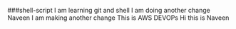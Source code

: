 ###shell-script
I am learning git and shell
I am doing another change Naveen
I am making another change 
This is AWS DEVOPs
Hi this is Naveen